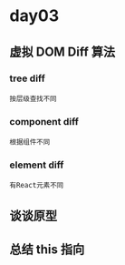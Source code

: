 # day03

## 虚拟 DOM Diff 算法

### tree diff

`按层级查找不同`

### component diff

`根据组件不同`

### element diff

`有React元素不同`

## 谈谈原型

## 总结 this 指向
